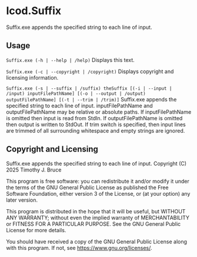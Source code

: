 # Icod.Suffix
Suffix.exe appends the specified string to each line of input.

## Usage
`Suffix.exe (-h | --help | /help)`
Displays this text.

`Suffix.exe (-c | --copyright | /copyright)`
Displays copyright and licensing information.

`Suffix.exe (-s | --suffix | /suffix) theSuffix [(-i | --input | /input) inputFilePathName] [(-o | --output | /output) outputFilePathName] [(-t | --trim | /trim)]`
Suffix.exe appends the specified string to each line of input.
inputFilePathName and outputFilePathName may be relative or absolute paths.
If inputFilePathName is omitted then input is read from StdIn.
If outputFilePathName is omitted then output is written to StdOut.
If trim switch is specified, then input lines are trimmed of all surrounding whitespace and empty strings are ignored.

## Copyright and Licensing
Suffix.exe appends the specified string to each line of input.
Copyright (C) 2025 Timothy J. Bruce

This program is free software: you can redistribute it and/or modify
it under the terms of the GNU General Public License as published 
the Free Software Foundation, either version 3 of the License, or
(at your option) any later version.

This program is distributed in the hope that it will be useful,
but WITHOUT ANY WARRANTY; without even the implied warranty of
MERCHANTABILITY or FITNESS FOR A PARTICULAR PURPOSE.  See the
GNU General Public License for more details.

You should have received a copy of the GNU General Public License
along with this program.  If not, see <https://www.gnu.org/licenses/>.

